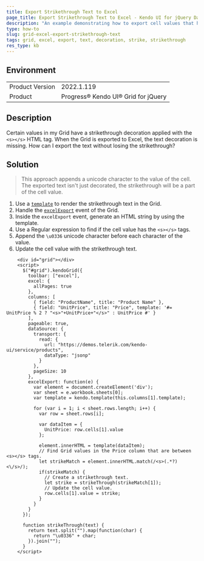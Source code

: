 ```yaml
---
title: Export Strikethrough Text to Excel
page_title: Export Strikethrough Text to Excel - Kendo UI for jQuery Data Grid
description: "An example demonstrating how to export cell values that have a strikethrough decoration."
type: how-to
slug: grid-excel-export-strikethrough-text
tags: grid, excel, export, text, decoration, strike, strikethrough
res_type: kb
---
```


## Environment

<table>
	<tr>
		<td>Product Version</td>
		<td>2022.1.119</td>
	</tr>
	<tr>
		<td>Product</td>
		<td>Progress® Kendo UI® Grid for jQuery</td>
	</tr>
</table>

## Description

Certain values in my Grid have a strikethrough decoration applied with the `<s></s>` HTML tag. When the Grid is exported to Excel, the text decoration is missing. How can I export the text without losing the strikethrough?

## Solution

> This approach appends a unicode character to the value of the cell. The exported text isn't just decorated, the strikethrough will be a part of the cell value.

1. Use a [`template`](/api/javascript/ui/grid/configuration/columns.template) to render the strikethrough text in the Grid.
1. Handle the [`excelExport`](/api/javascript/ui/grid/events/excelexport) event of the Grid.
1. Inside the `excelExport` event, generate an HTML string by using the template.
1. Use a Regular expression to find if the cell value has the `<s></s>` tags.
1. Append the `\u0336` unicode character before each character of the value.
1. Update the cell value with the strikethrough text.

```dojo
    <div id="grid"></div>
    <script>
      $("#grid").kendoGrid({
        toolbar: ["excel"],
        excel: {
          allPages: true
        },
        columns: [
          { field: "ProductName", title: "Product Name" },
          { field: "UnitPrice", title: "Price", template: '#= UnitPrice % 2 ? "<s>"+UnitPrice+"</s>" : UnitPrice #' }
        ],
        pageable: true,
        dataSource: {
          transport: {
            read: {
              url: "https://demos.telerik.com/kendo-ui/service/products",
              dataType: "jsonp"
            }
          },
          pageSize: 10
        },
        excelExport: function(e) {
          var element = document.createElement('div');
          var sheet = e.workbook.sheets[0];
          var template = kendo.template(this.columns[1].template);

          for (var i = 1; i < sheet.rows.length; i++) {
            var row = sheet.rows[i];

            var dataItem = {
              UnitPrice: row.cells[1].value
            };

            element.innerHTML = template(dataItem);
            // Find Grid values in the Price column that are between <s></s> tags.
            let strikeMatch = element.innerHTML.match(/<s>(.*?)<\/s>/);
            if(strikeMatch) {
              // Create a strikethrough text.
              let strike = strikeThrough(strikeMatch[1]);
              // Update the cell value.
              row.cells[1].value = strike;
            }
          }
        }
      });

      function strikeThrough(text) {
        return text.split("").map(function(char) {
          return "\u0336" + char;
        }).join("");
      }
    </script>
```